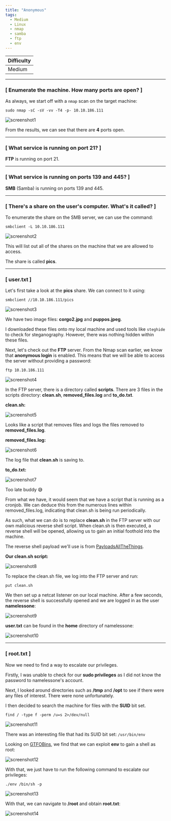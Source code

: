 ```yaml
---
title: "Anonymous"
tags:
  - Medium
  - Linux
  - nmap
  - samba
  - ftp
  - env
---
```


| Difficulty |
| ---------- |
|   Medium   |

---

### [ Enumerate the machine.  How many ports are open? ]

As always, we start off with a `nmap` scan on the target machine:

```
sudo nmap -sC -sV -vv -T4 -p- 10.10.186.111
```

![screenshot1](../assets/images/anonymous/screenshot1.png)

From the results, we can see that there are **4** ports open.

---

### [ What service is running on port 21? ]

**FTP** is running on port 21.

---

### [ What service is running on ports 139 and 445? ]

**SMB** (Samba) is running on ports 139 and 445.

---

### [ There's a share on the user's computer.  What's it called? ]

To enumerate the share on the SMB server, we can use the command:

```
smbclient -L 10.10.186.111
```

![screenshot2](../assets/images/anonymous/screenshot2.png)

This will list out all of the shares on the machine that we are allowed to access.

The share is called **pics**.

---

### [ user.txt ]

Let's first take a look at the **pics** share. We can connect to it using:

```
smbclient //10.10.186.111/pics
```

![screenshot3](../assets/images/anonymous/screenshot3.png)

We have two image files: **corgo2.jpg** and **puppos.jpeg**.

I downloaded these files onto my local machine and used tools like `steghide` to check for steganography. However, there was nothing hidden within these files.

Next, let's check out the **FTP** server. From the Nmap scan earlier, we know that **anonymous login** is enabled. This means that we will be able to access the server without providing a password:

```
ftp 10.10.186.111
```

![screenshot4](../assets/images/anonymous/screenshot4.png)

In the FTP server, there is a directory called **scripts**. There are 3 files in the scripts directory: **clean.sh**, **removed_files.log** and **to_do.txt**.

**clean.sh:**

![screenshot5](../assets/images/anonymous/screenshot5.png)

Looks like a script that removes files and logs the files removed to **removed_files.log**.

**removed_files.log:**

![screenshot6](../assets/images/anonymous/screenshot6.png)

The log file that **clean.sh** is saving to.

**to_do.txt:**

![screenshot7](../assets/images/anonymous/screenshot7.png)

Too late buddy :sweat_smile:

From what we have, it would seem that we have a script that is running as a cronjob. We can deduce this from the numerous lines within removed_files.log, indicating that clean.sh is being run periodically.

As such, what we can do is to replace **clean.sh** in the FTP server with our own malicious reverse shell script. When clean.sh is then executed, a reverse shell will be opened, allowing us to gain an initial foothold into the machine.

The reverse shell payload we'll use is from [PayloadsAllTheThings](https://github.com/swisskyrepo/PayloadsAllTheThings/blob/master/Methodology%20and%20Resources/Reverse%20Shell%20Cheatsheet.md).

**Our clean.sh script:**

![screenshot8](../assets/images/anonymous/screenshot8.png)

To replace the clean.sh file, we log into the FTP server and run:

```
put clean.sh
```

We then set up a netcat listener on our local machine. After a few seconds, the reverse shell is successfully opened and we are logged in as the user **namelessone**:

![screenshot9](../assets/images/anonymous/screenshot9.png)

**user.txt** can be found in the **home** directory of namelessone:

![screenshot10](../assets/images/anonymous/screenshot10.png)

---

### [ root.txt ]

Now we need to find a way to escalate our privileges.

Firstly, I was unable to check for our **sudo privileges** as I did not know the password to namelessone's account.

Next, I looked around directories such as **/tmp** and **/opt** to see if there were any files of interest. There were none unfortunately.

I then decided to search the machine for files with the **SUID** bit set.

```
find / -type f -perm /u=s 2>/dev/null
```

![screenshot11](../assets/images/anonymous/screenshot11.png)

There was an interesting file that had its SUID bit set: `/usr/bin/env`

Looking on [GTFOBins](https://gtfobins.github.io/gtfobins/env/), we find that we can exploit **env** to gain a shell as root:

![screenshot12](../assets/images/anonymous/screenshot12.png)

With that, we just have to run the following command to escalate our privileges:

```
./env /bin/sh -p
```

![screenshot13](../assets/images/anonymous/screenshot13.png)

With that, we can navigate to **/root** and obtain **root.txt**:

![screenshot14](../assets/images/anonymous/screenshot14.png)

